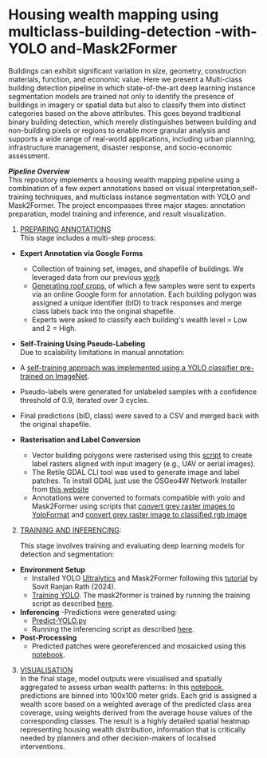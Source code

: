 # Housing wealth mapping using multiclass-building-detection -with-YOLO and-Mask2Former

Buildings can exhibit significant variation in size, geometry, construction materials, function, and economic value. Here we present a Multi-class building detection pipeline in which state-of-the-art deep learning instance segmentation models are trained not only to identify the presence of buildings in imagery or spatial data but also to classify them into distinct categories based on the above attributes. This goes beyond traditional binary building detection, which merely distinguishes between building and non-building pixels or regions to enable more granular analysis and supports a wide range of real-world applications, including urban planning, infrastructure management, disaster response, and socio-economic assessment.

***Pipeline Overview***  
This repository implements a housing wealth mapping pipeline using a combination of a few expert annotations based on visual interpretation,self-training techniques, and multiclass instance segmentation with YOLO and Mask2Former. The project encompasses three major stages: annotation preparation, model training and inference, and result visualization.

1. [PREPARING ANNOTATIONS](https://github.com/Geodateningenieur-Emma/multiclass-building-detection-with-yolov8-Mask-RCNN-and-Transformers/tree/main/prepare%20annotation)  
This stage includes a multi-step process:
- **Expert Annotation via Google Forms**
  - Collection of training set, images, and shapefile of buildings. We leveraged data from our previous [work](https://link.springer.com/article/10.1007/s41064-024-00297-9) 
  - [Generating roof crops](https://github.com/enyandwi7/Housing-wealth-mapping-with-YOLO-and-Mask2Former-multiclass-instance-segmentation/blob/main/Preparing%20annotation/1.%20Get%20roof%20crops.py), of which a few samples were sent to experts via an online Google form for annotation. Each building polygon was assigned a unique identifier (bID) to track responses and merge class labels back into the original shapefile.
  - Experts were asked to classify each building's wealth level = Low and 2 = High.
   
 - **Self-Training Using Pseudo-Labeling**    
Due to scalability limitations in manual annotation:
  - A [self-training approach was implemented using a YOLO classifier pre-trained on ImageNet](https://github.com/Geodateningenieur-Emma/multiclass-building-detection-with-yolov8-Mask-RCNN-and-Transformers/blob/main/prepare%20annotation/2.%20Self-Training.py).
  - Pseudo-labels were generated for unlabeled samples with a confidence threshold of 0.9, iterated over 3 cycles.
  - Final predictions (bID, class) were saved to a CSV and merged back with the original shapefile.
    
- **Rasterisation and Label Conversion**  
  - Vector building polygons were rasterised using this [script](https://github.com/Geodateningenieur-Emma/multiclass-building-detection-with-yolov8-Mask-RCNN-and-Transformers/blob/main/prepare%20annotation/3.%20Shapefile2Multiclass%20grey%20image%20patches.py) to create label rasters aligned with input imagery (e.g., UAV or aerial images).
  - The Retile GDAL CLI tool was used to generate image and label patches. To install GDAL just use the OSGeo4W Network Installer from [this website](https://trac.osgeo.org/osgeo4w/)
  - Annotations were converted to formats compatible with yolo and Mask2Former using scripts that [convert grey raster images to YoloFormat](https://github.com/Geodateningenieur-Emma/multiclass-building-detection-with-yolov8-Mask-RCNN-and-Transformers/blob/main/prepare%20annotation/4.1.%20LabeledMaskImageAnnotation2YoloFormat.py) and [convert grey raster image to classified rgb image](https://github.com/Geodateningenieur-Emma/multiclass-building-detection-with-yolov8-Mask-RCNN-and-Transformers/blob/main/prepare%20annotation/4.2.%20grey%20image%20to%20classified%20image%20compatible%20to%20mask2former.py)
  
2. [TRAINING AND INFERENCING](https://github.com/enyandwi7/multiclass-building-detection-with-yolov8-Mask-RCNN-and-Transformers/tree/main/Training%20and%20inferencing):

   
   This stage involves training and evaluating deep learning models for detection and segmentation:  
- **Environment Setup**  
  - Installed YOLO [Ultralytics](https://docs.ultralytics.com/de/quickstart/) and Mask2Former following this [tutorial](https://debuggercafe.com/multi-class-segmentation-using-mask2former/) by Sovit Ranjan Rath (2024).
  - [Training YOLO](https://github.com/Geodateningenieur-Emma/multiclass-building-detection-with-yolov8-Mask-RCNN-and-Transformers/blob/main/Training/TrainYOLO.py). The mask2former is trained by running the training script as described [here](https://github.com/Geodateningenieur-Emma/multiclass-building-detection-with-yolov8-Mask-RCNN-and-Transformers/blob/main/Training/Mask2Former).
- **Inferencing**
  -Predictions were generated using:
    - [Predict-YOLO.py](https://github.com/enyandwi7/multiclass-building-detection-with-yolov8-Mask-RCNN-and-Transformers/blob/main/Training%20and%20inferencing/Predict-YOLO.py)
    - Running the inferencing script as described  [here](https://github.com/Geodateningenieur-Emma/multiclass-building-detection-with-yolov8-Mask-RCNN-and-Transformers/blob/main/Training/Mask2Former).
- **Post-Processing**
  - Predicted patches were georeferenced and mosaicked using this [notebook](https://github.com/enyandwi7/multiclass-building-detection-with-yolov8-Mask-RCNN-and-Transformers/blob/main/Training%20and%20inferencing/Batch%20georeferencing%20rasters.ipynb).   
  
3. [VISUALISATION](https://github.com/enyandwi7/multiclass-building-detection-with-yolov8-Mask-RCNN-and-Transformers/tree/main/Post%20processing%20and%20visualisation)  
   In the final stage, model outputs were visualised and spatially aggregated to assess urban wealth patterns:
In this [notebook](https://github.com/enyandwi7/multiclass-building-detection-with-yolov8-Mask-RCNN-and-Transformers/blob/main/Post%20processing%20and%20visualisation/100-meter%20gridded%20housing%20wealth%20pattern%20in%20Ruanda.ipynb), predictions are binned into 100x100 meter grids. Each grid is assigned a wealth score based on a weighted average of the predicted class area coverage, using weights derived from the average house values of the corresponding classes. The result is a highly detailed spatial heatmap representing housing wealth distribution, information that is critically needed by planners and other decision-makers of localised interventions.


